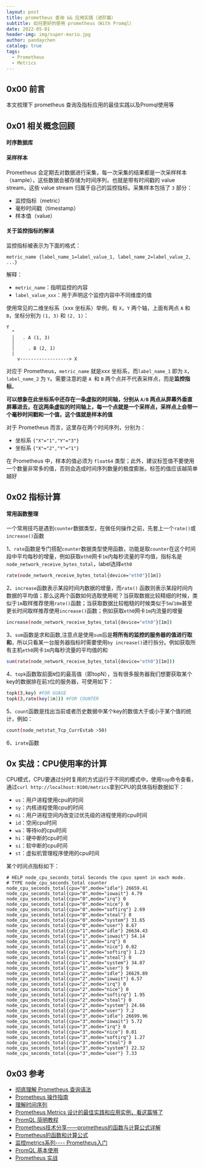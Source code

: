 ```yaml
---
layout: post
title: prometheus 查询 && 应用实践（进阶篇）
subtitle: 如何更好的使用 prometheus（With Promql）
date: 2022-05-01
header-img: img/super-mario.jpg
author: pandaychen
catalog: true
tags:
  - Prometheus
  - Metrics
---
```


##  0x00    前言
本文梳理下 prometheus 查询及指标应用的最佳实践以及Promql使用等

##  0x01    相关概念回顾

####    时序数据库

####    采样样本
Prometheus 会定期去对数据进行采集，每一次采集的结果都是一次采样样本（sample），这些数据会被存储为时间序列，也就是带有时间戳的 value stream，这些 value stream 归属于自己的监控指标。采集样本包括了 `3` 部分：
-   监控指标（metric）
-   毫秒时间戳（timestamp）
-   样本值（value）

####    关于监控指标的解读
监控指标被表示为下面的格式：

```text
metric_name {label_name_1=label_value_1, label_name_2=label_value_2, ...}
```

解释：
-   `metric_name`：指明监控的内容
-   `label_value_xxx`：用于声明这个监控内容中不同维度的值

使用常见的二维坐标系（xxx 坐标系）举例，有 `X`，`Y` 两个轴，上面有两点 `A` 和 `B`，坐标分别为 `(1, 3)` 和 `(2, 1)`：

```text
Y
  ^
  │   . A (1, 3)
  │
  │     . B (2, 1)
  |
    v------------------> X
```


对应于 Prometheus，`metric_name` 就是xxx 坐标系，而`label_name_1` 即为 `X`，`label_name_2` 为 `Y`。需要注意的是 `A `和 `B` 两个点并不代表采样点，而是**监控指标**。

**可以想象在此坐标系中还存在一条虚拟的时间轴，分别从 `A/B` 两点从屏幕外垂直屏幕进去，在这两条虚拟的时间轴上，每一个点就是一个采样点，采样点上会带一个毫秒时间戳和一个值，这个值就是样本的值**

对于 Prometheus 而言，这里存在两个时间序列，分别为：

-   坐标系 `{"X"="1","Y"="3"}`
-   坐标系 `{"X"="2","Y"="1"}`

在 Prometheus 中，样本的值必须为 `float64` 类型；此外，建议标签值不要使用一个数量非常多的值，否则会造成时间序列数量的极度膨胀。标签的值应该越简单越好

##  0x02  指标计算

####  常用函数整理
一个常用技巧是遇到`counter`数据类型，在做任何操作之前，先套上一个`rate()`或`increase()`函数

1、`rate`函数是专门搭配`counter`数据类型使用函数，功能是取`counter`在这个时间段中平均每秒的增量，例如获取`eth0`网卡`1m`内每秒流量的平均值，指标名是`node_network_receive_bytes_total`，label选择`eth0`

```BASH
rate(node_network_receive_bytes_total{device="eth0"}[1m])
```

2、`increase`函数表示某段时间内数据的增量，而`rate()` 函数则表示某段时间内数据的平均值；那么这两个函数如何选取使用呢？当获取数据比较精细的时候，类似于`1m`取样推荐使用`rate()`函数；当获取数据比较粗糙的时候类似于`5m`/`10m`甚至更长时间取样推荐使用`increase()`函数；例如获取`eth0`网卡`1m`内流量的增量

```BASH
increase(node_network_receive_bytes_total{device="eth0"}[1m])
```

3、`sum`函数是求和函数,注意点是使用`sum`后是**将所有的监控的服务器的值进行取和**，所以只看某一台服务器指标时需要使用`by increase()`进行拆分。例如获取所有主机`eth0`网卡`1m`内每秒流量的平均值的和

```BASH
sum(rate(node_network_receive_bytes_total{device="eth0"}[1m]))
```

4、`topk`函数取前面`N`位的最高值（即topN），当有很多服务器我们想要获取某个key的数据排在前`3`位的服务器，可使用如下：

```BASH
topk(3,key) #FOR GUAGE
topk(3,rate(key[1m])) #FOR COUNTER
```

5、`count`函数是找出当前或者历史数据中某个key的数值大于或小于某个值的统计，例如：

```BASH
count(node_netstat_Tcp_CurrEstab >50)
```

6、`irate`函数


##  0x  实战：CPU使用率的计算
CPU模式，CPU要通过分时复用的方式运行于不同的模式中，使用`top`命令查看，通过`curl http://localhost:9100/metrics`拿到CPU的具体指标数据如下：

- `us`：用户进程使用cpu的时间
- `sy`：内核进程使用cpu的时间
- `ni`：用户进程空间内改变过优先级的进程使用的cpu时间
- `id`：空闲cpu时间
- `wa`：等待io的cpu时间
- `hi`：硬中断的cpu时间
- `si`：软中断的cpu时间
- `st`：虚拟机管理程序使用的cpu时间

某个时间点指标如下：

```TEXT
# HELP node_cpu_seconds_total Seconds the cpus spent in each mode.
# TYPE node_cpu_seconds_total counter
node_cpu_seconds_total{cpu="0",mode="idle"} 26659.41
node_cpu_seconds_total{cpu="0",mode="iowait"} 4.79
node_cpu_seconds_total{cpu="0",mode="irq"} 0
node_cpu_seconds_total{cpu="0",mode="nice"} 0
node_cpu_seconds_total{cpu="0",mode="softirq"} 2.69
node_cpu_seconds_total{cpu="0",mode="steal"} 0
node_cpu_seconds_total{cpu="0",mode="system"} 31.65
node_cpu_seconds_total{cpu="0",mode="user"} 8.67
node_cpu_seconds_total{cpu="1",mode="idle"} 26634.43
node_cpu_seconds_total{cpu="1",mode="iowait"} 54.14
node_cpu_seconds_total{cpu="1",mode="irq"} 0
node_cpu_seconds_total{cpu="1",mode="nice"} 0.02
node_cpu_seconds_total{cpu="1",mode="softirq"} 1.23
node_cpu_seconds_total{cpu="1",mode="steal"} 0
node_cpu_seconds_total{cpu="1",mode="system"} 34.07
node_cpu_seconds_total{cpu="1",mode="user"} 9
node_cpu_seconds_total{cpu="2",mode="idle"} 26629.89
node_cpu_seconds_total{cpu="2",mode="iowait"} 6.57
node_cpu_seconds_total{cpu="2",mode="irq"} 0
node_cpu_seconds_total{cpu="2",mode="nice"} 0
node_cpu_seconds_total{cpu="2",mode="softirq"} 1.95
node_cpu_seconds_total{cpu="2",mode="steal"} 0
node_cpu_seconds_total{cpu="2",mode="system"} 24.66
node_cpu_seconds_total{cpu="2",mode="user"} 7.2
node_cpu_seconds_total{cpu="3",mode="idle"} 26699.96
node_cpu_seconds_total{cpu="3",mode="iowait"} 5.72
node_cpu_seconds_total{cpu="3",mode="irq"} 0
node_cpu_seconds_total{cpu="3",mode="nice"} 0.01
node_cpu_seconds_total{cpu="3",mode="softirq"} 1.27
node_cpu_seconds_total{cpu="3",mode="steal"} 0
node_cpu_seconds_total{cpu="3",mode="system"} 22.32
node_cpu_seconds_total{cpu="3",mode="user"} 7.33
```

##  0x03 参考
-   [彻底理解 Prometheus 查询语法](https://blog.csdn.net/zhouwenjun0820/article/details/105823389)
-   [Prometheus 操作指南](https://github.com/yunlzheng/prometheus-book)
-   [理解时间序列](https://github.com/yunlzheng/prometheus-book/blob/master/promql/what-is-prometheus-metrics-and-labels.md)
-   [Prometheus Metrics 设计的最佳实践和应用实例，看这篇够了](https://cloud.tencent.com/developer/article/1639138)
- [PromQL 简明教程](https://www.kawabangga.com/posts/4408)
- [Prometheus技术分享——prometheus的函数与计算公式详解](https://zhuanlan.zhihu.com/p/595103670)
- [Prometheus的函数和计算公式](https://blog.csdn.net/wc1695040842/article/details/107013799)
- [监控metrics系列---- Prometheus入门](https://kingjcy.github.io/post/monitor/metrics/prometheus/prometheus/)
-   [PromQL 基本使用](https://songjiayang.gitbooks.io/prometheus/content/promql/summary.html)
-   [Prometheus 实战](https://songjiayang.gitbooks.io/prometheus/content/)